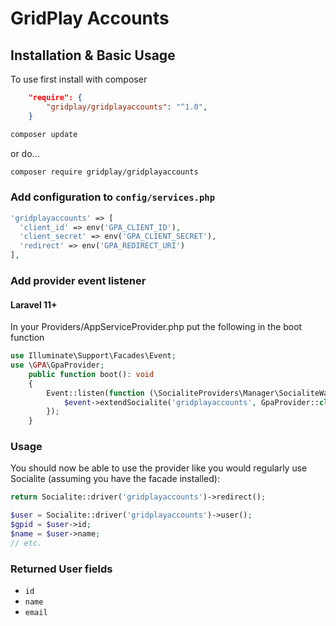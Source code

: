 # GridPlay Accounts

## Installation & Basic Usage

To use first install with composer
```json
    "require": {
        "gridplay/gridplayaccounts": "^1.0",
    }
```
```sh
composer update
```
or do...
```sh
composer require gridplay/gridplayaccounts
```
### Add configuration to `config/services.php`

```php
'gridplayaccounts' => [    
  'client_id' => env('GPA_CLIENT_ID'),  
  'client_secret' => env('GPA_CLIENT_SECRET'),  
  'redirect' => env('GPA_REDIRECT_URI') 
],
```

### Add provider event listener

#### Laravel 11+
In your Providers/AppServiceProvider.php put the following in the boot function
```php
use Illuminate\Support\Facades\Event;
use \GPA\GpaProvider;
    public function boot(): void
    {
        Event::listen(function (\SocialiteProviders\Manager\SocialiteWasCalled $event) {
            $event->extendSocialite('gridplayaccounts', GpaProvider::class);
        });
    }
```

### Usage

You should now be able to use the provider like you would regularly use Socialite (assuming you have the facade installed):

```php
return Socialite::driver('gridplayaccounts')->redirect();
```
```php
$user = Socialite::driver('gridplayaccounts')->user();
$gpid = $user->id;
$name = $user->name;
// etc.
```
### Returned User fields

- ``id``
- ``name``
- ``email``
